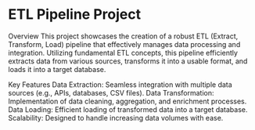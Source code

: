 # ETL Pipeline Project
Overview
This project showcases the creation of a robust ETL (Extract, Transform, Load) pipeline that effectively manages data processing and integration. Utilizing fundamental ETL concepts, this pipeline efficiently extracts data from various sources, transforms it into a usable format, and loads it into a target database.

Key Features
Data Extraction:
Seamless integration with multiple data sources (e.g., APIs, databases, CSV files).
Data Transformation:
Implementation of data cleaning, aggregation, and enrichment processes.
Data Loading:
Efficient loading of transformed data into a target database.
Scalability:
Designed to handle increasing data volumes with ease.
